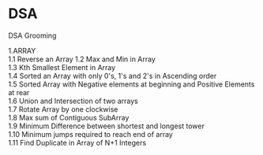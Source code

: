 # DSA
DSA Grooming

1.ARRAY  
1.1 Reverse an Array
1.2 Max and Min in Array  
1.3 Kth Smallest Element in Array  
1.4 Sorted an Array with only 0's, 1's and 2's in Ascending order  
1.5 Sorted Array with Negative elements at beginning and Positive Elements at rear  
1.6 Union and Intersection of two arrays  
1.7 Rotate Array by one clockwise  
1.8 Max sum of Contiguous SubArray  
1.9 Minimum Difference between shortest and longest tower  
1.10 Minimum jumps required to reach end of array  
1.11 Find Duplicate in Array of N+1 Integers  




      


    
 
     
    
